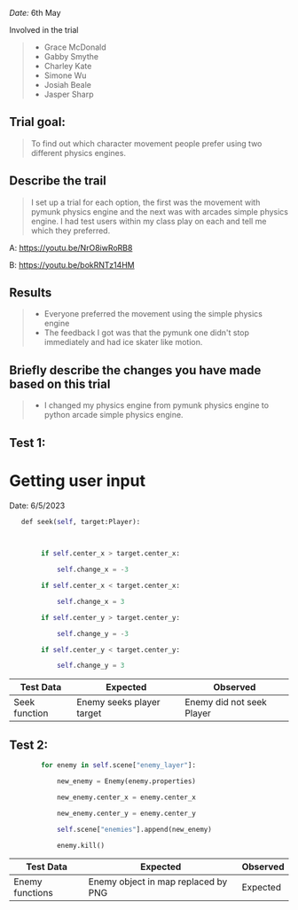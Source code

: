 _Date:_ 6th May

Involved in the trial
>- Grace McDonald
>- Gabby Smythe
>- Charley Kate
>- Simone Wu
>- Josiah Beale
>- Jasper Sharp

## Trial goal:
> To find out which character movement people prefer using two different physics engines.
>

## Describe the trail
>I set up a trial for each option, the first was the movement with pymunk physics engine and the next was with arcades simple physics engine. I had test users within my class play on each and tell me which they preferred.


A:
https://youtu.be/NrO8iwRoRB8

B:
https://youtu.be/bokRNTz14HM


## Results
> - Everyone preferred the movement using the simple physics engine
> - The feedback I got was that the pymunk one didn't stop immediately and had ice skater like motion.
>
## Briefly describe the changes you have made based on this trial
> - I changed my physics engine from pymunk physics engine to python arcade simple physics engine.

## Test 1:
# Getting user input

Date: 6/5/2023

```python
   def seek(self, target:Player):

  

        if self.center_x > target.center_x:

            self.change_x = -3

        if self.center_x < target.center_x:

            self.change_x = 3

        if self.center_y > target.center_y:

            self.change_y = -3

        if self.center_y < target.center_y:

            self.change_y = 3
```

| Test Data                    | Expected                        | Observed                       |
| ---------------------------- | ------------------------------- | ------------------------------ |
| Seek function    | Enemy seeks player target                        | Enemy did not seek Player                     |

## Test 2:


```python
        for enemy in self.scene["enemy_layer"]:

            new_enemy = Enemy(enemy.properties)

            new_enemy.center_x = enemy.center_x

            new_enemy.center_y = enemy.center_y

            self.scene["enemies"].append(new_enemy)

            enemy.kill()
```

| Test Data                    | Expected                        | Observed                       |
| ---------------------------- | ------------------------------- | ------------------------------ |
| Enemy functions  | Enemy object in map replaced by PNG    | Expected    |